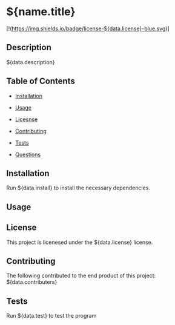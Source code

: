# ${name.title}

[!(https://img.shields.io/badge/license-${data.license}-blue.svg)]

## Description

${data.description}

## Table of Contents

* [Installation](#installation)

* [Usage](#usage)

* [Licesnse](#license)

* [Contributing](#contributing)

* [Tests](#tests)

* [Questions](#questions)

## Installation

Run ${data.install} to install the necessary dependencies.

## Usage

## License

This project is licenesed under the ${data.license} license.

## Contributing

The following contributed to the end product of this project:
${data.contributers}

## Tests

Run ${data.test} to test the program

